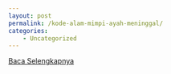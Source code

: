 ```yaml
---
layout: post
permalink: /kode-alam-mimpi-ayah-meninggal/
categories:
    - Uncategorized
---
```


[Baca Selengkapnya](/05)